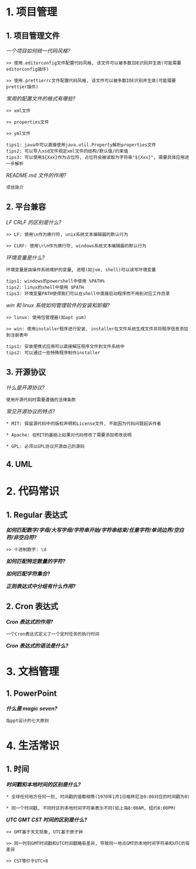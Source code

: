 # 1. 项目管理

## 1. 项目管理文件

_一个项目如何统一代码风格?_

```
>> 使用.editorconfig文件配置代码风格, 该文件可以被多数IDE识别并生效(可能需要editorconfig插件)

>> 使用.prettierrc文件配置代码风格, 该文件可以被多数IDE识别并生效(可能需要prettier插件)
```

_常用的配置文件的格式有哪些?_

```
>> xml文件

>> properties文件

>> yml文件

tips1: java中可以直接使用java.util.Property解析properties文件
tips2: 可以导入xsd文件规定xml文件的结构/默认值/约束值
tips3: 可以使用${Xxx}作为占位符, 占位符会被读取为字符串"${Xxx}", 需要具体应用进一步解析
```

_README.md 文件的作用?_

```
项目简介
```

## 2. 平台兼容

_LF CRLF 的区别是什么?_

```
>> LF: 使用\n作为换行符, unix系统文本编辑器的默认行为

>> CLRF: 使用\r\n作为换行符, windows系统文本编辑器的默认行为
```

_环境变量是什么?_

```
环境变量是由操作系统维护的变量, 进程(如jvm, shell)可以读写环境变量

tips1: windows的powershell中使用 %PATH%
tips2: linux的shell中使用 $PATH
tips3: 环境变量PATH使得我们可以在shell中直接启动程序而不用到对应工作目录
```

_win 和 linux 系统如何管理软件的安装和卸载?_

```
>> linux: 使用包管理器(如apt yum)

>> win: 使用installer程序进行安装, installer在文件系统生成文件并将程序信息添加到注册表中

tips1: 安装便携式应用可以直接解压程序文件到文件系统中
tips2: 可以通过一些特殊程序制作installer
```

## 3. 开源协议

_什么是开源协议?_

```
使用开源代码时需要遵循的法律条款
```

_常见开源协议的特点?_

```
* MIT: 保留源代码中的版权声明和License文件, 不能因为代码问题起诉作者

* Apache: 在MIT的基础上如果对代码修改了需要添加修改说明

* GPL: 必须以GPL协议开源自己的源码
```

## 4. UML

# 2. 代码常识

## 1. Regular 表达式

**_如何匹配数字/字母/大写字母/字符串开始/字符串结束/任意字符/单词边界/空白符/非空白符?_**

```
>> 十进制数字: \d
```

**_如何匹配特定数量的字符?_**

**_如何匹配字符集合?_**

**_正则表达式中分组有什么作用?_**

## 2. Cron 表达式

**_Cron 表达式的作用?_**

```
一个Cron表达式定义了一个定时任务的执行时间
```

**_Cron 表达式的语法是什么?_**

# 3. 文档管理

## 1. PowerPoint

**_什么是 magic seven?_**

```
指ppt设计的七大原则
```

# 4. 生活常识

## 1. 时间

**_时间戳和本地时间的区别是什么?_**

```
* 全球任何地方任何一刻, 时间戳的值都相等(1970年1月1日格林尼治0:00对应的时间戳为0)

* 同一个时间戳, 不同时区的本地时间字符串表示不同(如上海8:00AM, 纽约8:00PM)
```

**_UTC GMT CST 时间的区别是什么?_**

```
>> GMT基于天文现象, UTC基于原子钟

>> 同一时刻GMT时间戳和UTC时间戳略有差异, 导致同一地点GMT的本地时间字符串和UTC的有差异

>> CST等价于UTC+8
```
